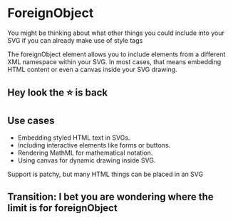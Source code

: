# ForeignObject

You might be thinking about what other things you could include into your SVG if you can already make use of style tags

The foreignObject element allows you to include elements from a different XML namespace within your SVG. In most cases, that means embedding HTML content or even a canvas inside your SVG drawing.

## Hey look the ⭐️ is back

## Use cases

- Embedding styled HTML text in SVGs.
- Including interactive elements like forms or buttons.
- Rendering MathML for mathematical notation.
- Using canvas for dynamic drawing inside SVG.

Support is patchy, but many HTML things can be placed in an SVG

## Transition: I bet you are wondering where the limit is for foreignObject

